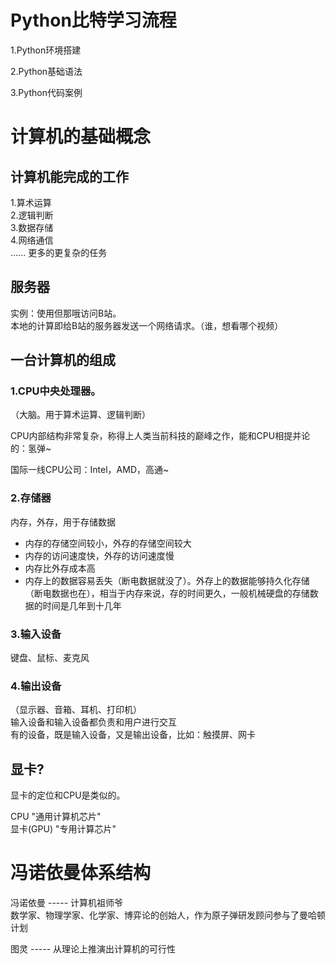 # Python比特学习流程

1.Python环境搭建

2.Python基础语法

3.Python代码案例

# 计算机的基础概念

## 计算机能完成的工作

1.算术运算<br>2.逻辑判断<br>3.数据存储<br>4.网络通信<br>...... 更多的更复杂的任务

## 服务器

实例：使用但那哦访问B站。<br>本地的计算即给B站的服务器发送一个网络请求。（谁，想看哪个视频）

## 一台计算机的组成

### 1.CPU中央处理器。

（大脑。用于算术运算、逻辑判断）

CPU内部结构非常复杂，称得上人类当前科技的巅峰之作，能和CPU相提并论的：氢弹~

国际一线CPU公司：Intel，AMD，高通~

### 2.存储器

内存，外存，用于存储数据

- 内存的存储空间较小，外存的存储空间较大
- 内存的访问速度快，外存的访问速度慢
- 内存比外存成本高
- 内存上的数据容易丢失（断电数据就没了）。外存上的数据能够持久化存储（断电数据也在），相当于内存来说，存的时间更久，一般机械硬盘的存储数据的时间是几年到十几年

### 3.输入设备

键盘、鼠标、麦克风

### 4.输出设备

（显示器、音箱、耳机、打印机）<br>输入设备和输入设备都负责和用户进行交互<br>有的设备，既是输入设备，又是输出设备，比如：触摸屏、网卡

## 显卡?

显卡的定位和CPU是类似的。

CPU "通用计算机芯片"<br>显卡(GPU) "专用计算芯片"

# 冯诺依曼体系结构

冯诺依曼 ----- 计算机祖师爷<br>数学家、物理学家、化学家、博弈论的创始人，作为原子弹研发顾问参与了曼哈顿计划

图灵 ----- 从理论上推演出计算机的可行性



















